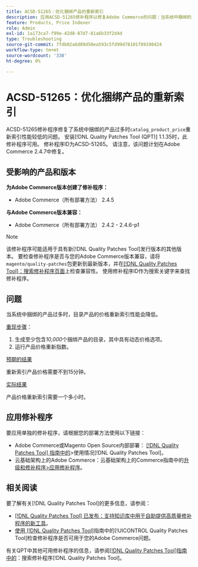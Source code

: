 ```yaml
---
title: ACSD-51265：优化捆绑产品的重新索引
description: 应用ACSD-51265修补程序以修复Adobe Commerce的问题：当系统中捆绑的产品过多时，“catalog_product_price”重新索引性能会降低。
feature: Products, Price Indexer
role: Admin
exl-id: 1a173ca7-f99e-42d8-87d7-81a6b33f2d4d
type: Troubleshooting
source-git-commit: 7fdb02a6d89d50ea593c5fd99d78101f89198424
workflow-type: tm+mt
source-wordcount: '338'
ht-degree: 0%

---
```


# ACSD-51265：优化捆绑产品的重新索引

ACSD-51265修补程序修复了系统中捆绑的产品过多时`catalog_product_price`重新索引性能较低的问题。 安装[!DNL Quality Patches Tool (QPT)] 1.1.35时，此修补程序可用。 修补程序ID为ACSD-51265。 请注意，该问题计划在Adobe Commerce 2.4.7中修复。

## 受影响的产品和版本

**为Adobe Commerce版本创建了修补程序：**

* Adobe Commerce（所有部署方法） 2.4.5

**与Adobe Commerce版本兼容：**

* Adobe Commerce（所有部署方法） 2.4.2 - 2.4.6-p1

>[!NOTE]
>
>该修补程序可能适用于具有新[!DNL Quality Patches Tool]发行版本的其他版本。 要检查修补程序是否与您的Adobe Commerce版本兼容，请将`magento/quality-patches`包更新到最新版本，并在[[!DNL Quality Patches Tool]：搜索修补程序页面](https://experienceleague.adobe.com/tools/commerce-quality-patches/index.html)上检查兼容性。 使用修补程序ID作为搜索关键字来查找修补程序。

## 问题

当系统中捆绑的产品过多时，目录产品的价格重新索引性能会降低。

<u>重现步骤</u>：

1. 生成至少包含&#x200B;*10,000*&#x200B;个捆绑产品的目录，其中具有动态价格选项。
1. 运行产品价格重新指数。

<u>预期的结果</u>

重新索引产品价格需要不到15分钟。

<u>实际结果</u>

产品价格重新索引需要一个多小时。

## 应用修补程序

要应用单独的修补程序，请根据您的部署方法使用以下链接：

* Adobe Commerce或Magento Open Source内部部署： [[!DNL Quality Patches Tool] 指南中的](/help/tools/quality-patches-tool/usage.md)>使用情况[!DNL Quality Patches Tool]。
* 云基础架构上的Adobe Commerce：云基础架构上的Commerce指南中的[升级和修补程序>应用修补程序](https://experienceleague.adobe.com/docs/commerce-cloud-service/user-guide/develop/upgrade/apply-patches.html)。

## 相关阅读

要了解有关[!DNL Quality Patches Tool]的更多信息，请参阅：

* [[!DNL Quality Patches Tool] 已发布：支持知识库中用于自助提供高质量修补程序的新工具](https://experienceleague.adobe.com/en/docs/commerce-operations/tools/quality-patches-tool/quality-patches-tool-to-self-serve-quality-patches)。
* [使用 [!DNL Quality Patches Tool]](/help/tools/quality-patches-tool/patches-available-in-qpt/check-patch-for-magento-issue-with-magento-quality-patches.md)指南中的[!UICONTROL Quality Patches Tool]检查修补程序是否可用于您的Adobe Commerce问题。


有关QPT中其他可用修补程序的信息，请参阅[[!DNL Quality Patches Tool]指南中的](https://experienceleague.adobe.com/tools/commerce-quality-patches/index.html)：搜索修补程序[!DNL Quality Patches Tool]。

